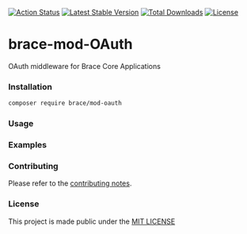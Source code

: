 
[![Action Status](https://github.com/brace-project/brace-mod-oauth/workflows/test/badge.svg)](https://github.com/brace-project/brace-mod-oauth/actions)
[![Latest Stable Version](https://poser.pugx.org/brace/mod-oauth/v)](//packagist.org/packages/brace/mod-oauth)
[![Total Downloads](https://poser.pugx.org/brace/mod-oauth/downloads)](//packagist.org/packages/brace/mod-oauth)
[![License](https://poser.pugx.org/brace/mod-oauth/license)](//packagist.org/packages/brace/mod-oauth)


# brace-mod-OAuth

OAuth middleware for Brace Core Applications

### Installation

```sh
composer require brace/mod-oauth
```

### Usage

### Examples

### Contributing

Please refer to the [contributing notes](CONTRIBUTING.md).

### License

This project is made public under the [MIT LICENSE](LICENSE)
